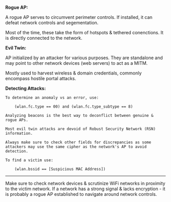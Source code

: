 
**Rogue AP:** 

A rogue AP serves to circumvent perimeter controls. If installed, it can defeat network controls and segementation. 

Most of the time, these take the form of hotspots & tethered conenctions. It is directly connected to the network. 


**Evil Twin:** 

AP initialized by an attacker for various purposes. They are standalone and may point to other network devices (web servers) to act as a MITM. 

Mostly used to harvest wireless & domain credentials, commonly encompass hostile portal attacks. 


**Detecting Attacks:** 

	To determine an anomaly vs an error, use:
		
		(wlan.fc.type == 00) and (wlan.fc.type_subtype == 8)

	Analyzing beacons is the best way to deconflict between genuine & rogue APs. 

	Most evil twin attacks are devoid of Robust Security Network (RSN) information.

	Always make sure to check other fields for discrepancies as some attackers may use the same cipher as the network's AP to avoid detection. 

	To find a victim use: 
		
		(wlan.bssid == [Suspicious MAC Address])


-----------------------------------------


Make sure to check network devices & scrutinize WiFi networks in proximity to the victim network. If a network has a strong signal & lacks encryption - it is probably a rogue AP established to navigate around network controls. 